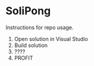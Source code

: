 # SoliPong

Instructions for repo usage.

1. Open solution in Visual Studio
2. Build solution
3. ????
3. PROFIT
